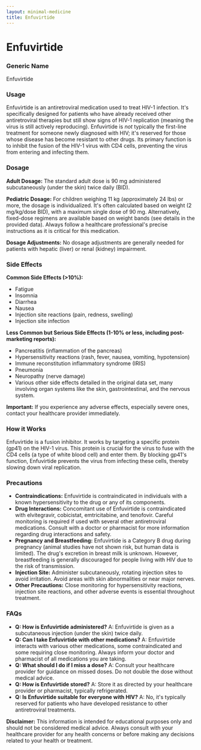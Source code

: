 ```yaml
---
layout: minimal-medicine
title: Enfuvirtide
---
```


# Enfuvirtide
### Generic Name
Enfuvirtide

### Usage
Enfuvirtide is an antiretroviral medication used to treat HIV-1 infection.  It's specifically designed for patients who have already received other antiretroviral therapies but still show signs of HIV-1 replication (meaning the virus is still actively reproducing).  Enfuvirtide is *not* typically the first-line treatment for someone newly diagnosed with HIV; it's reserved for those whose disease has become resistant to other drugs.  Its primary function is to inhibit the fusion of the HIV-1 virus with CD4 cells, preventing the virus from entering and infecting them.

### Dosage

**Adult Dosage:** The standard adult dose is 90 mg administered subcutaneously (under the skin) twice daily (BID).

**Pediatric Dosage:** For children weighing 11 kg (approximately 24 lbs) or more, the dosage is individualized.  It's often calculated based on weight (2 mg/kg/dose BID), with a maximum single dose of 90 mg.  Alternatively, fixed-dose regimens are available based on weight bands (see details in the provided data).  Always follow a healthcare professional's precise instructions as it is critical for this medication.

**Dosage Adjustments:** No dosage adjustments are generally needed for patients with hepatic (liver) or renal (kidney) impairment.

### Side Effects

**Common Side Effects (>10%):**

*   Fatigue
*   Insomnia
*   Diarrhea
*   Nausea
*   Injection site reactions (pain, redness, swelling)
*   Injection site infection


**Less Common but Serious Side Effects (1-10% or less, including post-marketing reports):**

*   Pancreatitis (inflammation of the pancreas)
*   Hypersensitivity reactions (rash, fever, nausea, vomiting, hypotension)
*   Immune reconstitution inflammatory syndrome (IRIS)
*   Pneumonia
*   Neuropathy (nerve damage)
*   Various other side effects detailed in the original data set, many involving organ systems like the skin, gastrointestinal, and the nervous system.


**Important:**  If you experience any adverse effects, especially severe ones, contact your healthcare provider immediately.

### How it Works

Enfuvirtide is a fusion inhibitor.  It works by targeting a specific protein (gp41) on the HIV-1 virus. This protein is crucial for the virus to fuse with the CD4 cells (a type of white blood cell) and enter them.  By blocking gp41's function, Enfuvirtide prevents the virus from infecting these cells, thereby slowing down viral replication.


### Precautions

*   **Contraindications:** Enfuvirtide is contraindicated in individuals with a known hypersensitivity to the drug or any of its components.
*   **Drug Interactions:** Concomitant use of Enfuvirtide is contraindicated with elvitegravir, cobicistat, emtricitabine, and tenofovir.  Careful monitoring is required if used with several other antiretroviral medications. Consult with a doctor or pharmacist for more information regarding drug interactions and safety.
*   **Pregnancy and Breastfeeding:** Enfuvirtide is a Category B drug during pregnancy (animal studies have not shown risk, but human data is limited). The drug's excretion in breast milk is unknown. However, breastfeeding is generally discouraged for people living with HIV due to the risk of transmission.
*   **Injection Site:** Administer subcutaneously, rotating injection sites to avoid irritation. Avoid areas with skin abnormalities or near major nerves.
*   **Other Precautions:** Close monitoring for hypersensitivity reactions, injection site reactions, and other adverse events is essential throughout treatment.  

### FAQs

*   **Q: How is Enfuvirtide administered?**  A: Enfuvirtide is given as a subcutaneous injection (under the skin) twice daily.
*   **Q:  Can I take Enfuvirtide with other medications?** A:  Enfuvirtide interacts with various other medications, some contraindicated and some requiring close monitoring.  Always inform your doctor and pharmacist of all medications you are taking.
*   **Q: What should I do if I miss a dose?** A:  Consult your healthcare provider for guidance on missed doses. Do not double the dose without medical advice.
*   **Q: How is Enfuvirtide stored?** A: Store it as directed by your healthcare provider or pharmacist, typically refrigerated.
*   **Q: Is Enfuvirtide suitable for everyone with HIV?** A: No, it's typically reserved for patients who have developed resistance to other antiretroviral treatments.


**Disclaimer:** This information is intended for educational purposes only and should not be considered medical advice. Always consult with your healthcare provider for any health concerns or before making any decisions related to your health or treatment.
